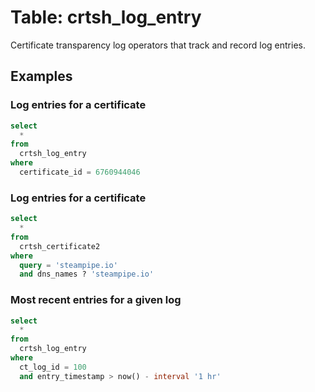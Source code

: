 # Table: crtsh_log_entry

Certificate transparency log operators that track and record log entries.

## Examples

### Log entries for a certificate

```sql
select
  *
from
  crtsh_log_entry
where
  certificate_id = 6760944046
```

### Log entries for a certificate

```sql
select
  *
from
  crtsh_certificate2
where
  query = 'steampipe.io'
  and dns_names ? 'steampipe.io'
```

### Most recent entries for a given log

```sql
select
  *
from
  crtsh_log_entry
where
  ct_log_id = 100
  and entry_timestamp > now() - interval '1 hr'
```
